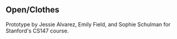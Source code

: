 Open/Clothes
------------
Prototype by Jessie Alvarez, Emily Field, and Sophie Schulman for Stanford's CS147 course.